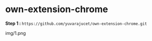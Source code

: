 # own-extension-chrome

<b>Step 1 : </b> ```https://github.com/yuvarajucet/own-extension-chrome.git```

img/1.png
